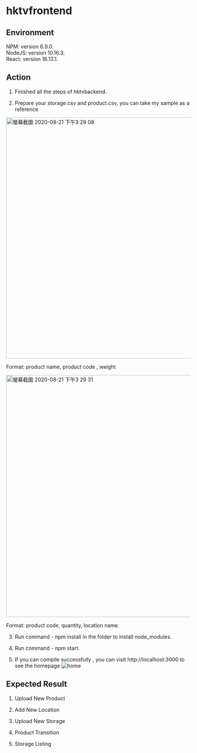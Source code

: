 #  hktvfrontend

## Environment
NPM: version 6.9.0.   
NodeJS: version 10.16.3.   
React: version 16.13.1. 

## Action

1. Finished all the steps of hktvbackend. 

2. Prepare your storage.csv and product.csv, you can take my sample as a reference

<img width="657" alt="螢幕截圖 2020-08-21 下午3 29 08" src="https://user-images.githubusercontent.com/46919822/90864413-337a4380-e3c3-11ea-89e6-c78129126c9b.png">

Format: product name, product code , weight

<img width="660" alt="螢幕截圖 2020-08-21 下午3 29 31" src="https://user-images.githubusercontent.com/46919822/90864417-34ab7080-e3c3-11ea-8304-27bf34805654.png">

Format: product code, quantity, location name. 

3. Run command - npm install in the folder to install node_modules. 

4. Run command - npm start. 

5. If you can compile successfully , you can visit http://localhost:3000 to see the homepage 
![home](https://user-images.githubusercontent.com/46919822/90864940-31fd4b00-e3c4-11ea-92cf-9ce895ac4854.jpg)

## Expected Result

1. Upload New Product


2. Add New Location



3. Upload New Storage



4. Product Transition



5. Storage Listing


